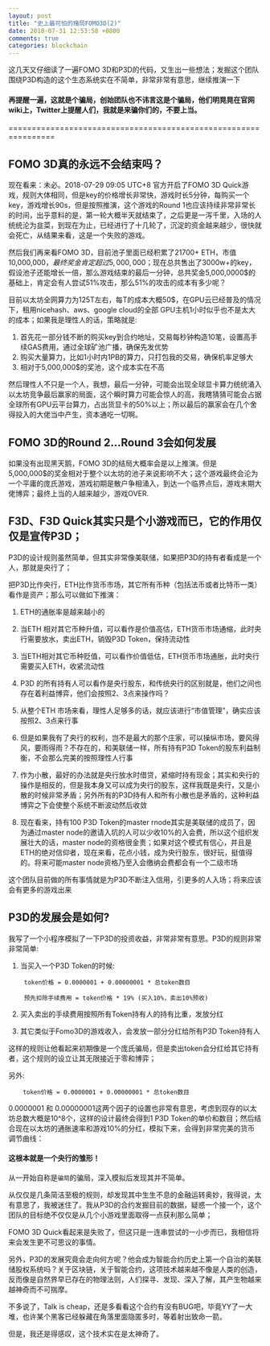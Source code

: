 ```yaml
---
layout: post
title: "史上最可怕的赌局FOMO3D(2)"
date: 2018-07-31 12:53:58 +0800
comments: true
categories: blockchain
---
```


这几天又仔细读了一遍FOMO 3D和P3D的代码，又生出一些想法；发掘这个团队围绕P3D构造的这个生态系统实在不简单，非常非常有意思，继续推演一下

#### 再提醒一遍，这就是个骗局，创始团队也不讳言这是个骗局，他们明晃晃在官网wiki上，Twitter上提醒人们，我就是来骗你们的，不要上当。

<!-- more -->

================================================================

## FOMO 3D真的永远不会结束吗？

现在看来：未必。2018-07-29 09:05 UTC+8 官方开启了FOMO 3D Quick游戏，规则大体相同，但是key的价格增长非常快，游戏时长5分钟，每购买一个key，游戏增长90s，但是按照推演，这个游戏的Round 1也应该持续非常非常长的时间，出乎意料的是，第一轮大概半天就结束了，之后更是一泻千里，入场的人统统沦为韭菜，到现在为止，已经进行了十几轮了，沉淀的资金越来越少，很快就会死亡，从结果来看，这是一个失败的游戏。

然后我们再来看FOMO 3D，目前池子里面已经积累了21700+ ETH，市值10,000,000$，最终奖金肯定超过5,000,000$；现在总共售出了3000w+的key，假设池子还能增长一倍，那么游戏结束的最后一分钟，总共奖金5,000,0000$的基础上，肯定会有人尝试51%攻击，那么51%的攻击的成本有多少呢？

目前以太坊全网算力为125T左右，每T的成本大概50$，在GPU云已经普及的情况下，租用nicehash、aws、google cloud的全部 GPU主机1小时似乎也不是太大的成本；如果我是理性人的话，策略就是:

1. 首先花一部分钱不断的购买key到合约地址，交易每秒钟构造10笔，设置高手续GAS费用，通过全球矿池广播，确保先发优势
2. 购买大量算力，比如1小时内1PB的算力，只打包我的交易，确保机率足够大
3. 相对于5,000,000$的奖池，这个成本实在不高

然后理性人不只是一个人，我想，最后一分钟，可能会出现全球显卡算力统统涌入以太坊竞争最后赢家的局面，这个瞬时算力可能会惊人的高，我瞎猜猜可能会占据全球所有GPU云平台算力，占出货显卡的50%以上；所以最后的赢家会在几个舍得投入的大佬当中产生，资本通吃一切啊。


## FOMO 3D的Round 2...Round 3会如何发展

如果没有出现黑天鹅，FOMO 3D的结局大概率会是以上推演。但是5,000,000$的奖金相对于整个以太坊的池子来说影响不大；这个游戏最终会沦为一个平庸的庞氏游戏，游戏初期是散户争相涌入，到达一个临界点后，游戏末期大佬博弈；最终上当的人越来越少，游戏OVER.


## F3D、F3D Quick其实只是个小游戏而已，它的作用仅仅是宣传P3D；

P3D的设计规则虽然简单，但其实非常像美联储，如果把P3D的持有者看成是一个人，那就是央行了；

把P3D比作央行，ETH比作货币市场，其它所有币种（包括法币或者比特币一类）看作是资产；那么可以做如下推演：


1. ETH的通胀率是越来越小的

2. 当ETH 相对其它币种升值，可以看作是价值高估，ETH货币市场通缩，此时央行需要放水，卖出ETH，销毁P3D Token，保持流动性

3. 当ETH相对其它币种贬值，可以看作价值低估，ETH货币市场通胀，此时央行需要买入ETH，收紧流动性

4. P3D 的所有持有人可以看作是央行股东，和传统央行的区别就是，他们之间也存在着利益博弈，他们会按照2、3点来操作吗？

5. 从整个ETH 市场来看，理性人足够多的话，就应该进行“市值管理”，确实应该按照2、3点来行事

6. 但是如果我有了央行的权利，岂不是最大的那个庄家，可以操纵市场，要风得风，要雨得雨？不存在的，和美联储一样，所有持有P3D Token的股东利益制衡，不会那么完美的按照理性人行事

7. 作为小散，最好的办法就是央行放水时借贷，紧缩时持有现金；其实和央行的操作是相反的，但是我本身又可以成为央行的股东，这样我既是央行，又是小散的时候非常矛盾；另外所有的P3D持有人和所有小散也是矛盾的，这种利益博弈之下会使整个系统不断波动然后收敛

8. 现在看来，持有100 P3D Token的master rnode其实是美联储的成员了，因为通过master node的邀请入坑的人可以少收10%的入会费，所以这个组织发展壮大的话，master node的资格很金贵；如果对这个模式有信心，并且是ETH的绝对信仰者，现在来看，花点小钱，成为央行股东，很好玩，挺值得的。将来可能master node资格乃至入会缴纳会费都会有一个二级市场

这个团队目前做的所有事情就是为P3D不断注入信用，引更多的人入场；将来应该会有更多的游戏出来

## P3D的发展会是如何?

我写了一个小程序模拟了一下P3D的投资收益，非常非常有意思。P3D的规则非常非常简单:

1. 当买入一个P3D Token的时候:

        token价格 = 0.0000001 + 0.00000001 * 总token数目

        预先扣除手续费用 = token价格 * 19% (买入10%，卖出10%预收)

2. 买入卖出的手续费用按照所有Token持有人的持有比重，发放分红
3. 其它类似于Fomo3D的游戏收入，会发放一部分分红给所有P3D Token持有人

这样的规则让他看起来初期像是一个庞氏骗局，但是卖出token会分红给其它持有者，这个规则的设立让其无限接近于零和博弈；

另外:

        token价格 = 0.0000001 + 0.00000001 * 总token数目
        
0.0000001 和 0.00000001这两个因子的设置也非常有意思，考虑到现存的以太坊总数大概是10^8个，这样的设计最终会得到1 P3D Token的单价和数目；然后结合现在以太坊的通胀速率和游戏10%的分红，模拟下来，会得到非常完美的货币调节曲线：

#### 这根本就是一个央行的雏形！

从一开始自称是`骗局`的骗局，深入模拟后发现其并不简单。

从仅仅是几条简洁至极的规则，却发现其中生生不息的金融运转奥妙，我得说，太有意思了，我被迷住了。我从P3D的合约发掘目前的数据，疑惑一个接一个，这个团队的目标绝不仅仅是从几个小游戏里面取得一点获利那么简单；

FOMO 3D Quick看起来是失败了，但这只是一连串尝试的一小步而已，我相信将来会发生更不可思议的事情。

另外，P3D的发展究竟会走向何方呢？他会成为智能合约历史上第一个自治的美联储股权系统吗？关于区块链，关于智能合约，这项技术越来越不像是人类的创造，反而像是自然界早已存在的物理法则，人们探寻、发现、深入了解，其产生物越来越神奇而不可揣摩。

不多说了，Talk is cheap，还是多看看这个合约有没有BUG吧，毕竟YY了一大堆，也许某个黑客已经躲藏在角落里面隐匿多时，等着射出致命一箭。

但是，我还是得感叹，这个技术实在是太神奇了。
